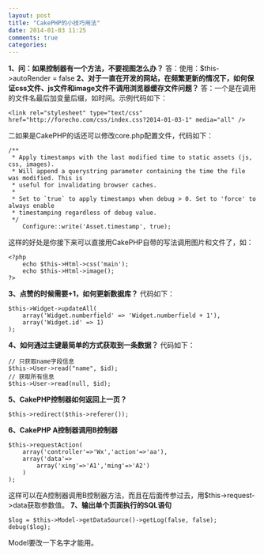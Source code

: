 ```yaml
---
layout: post
title: "CakePHP的小技巧用法"
date: 2014-01-03 11:25
comments: true
categories: 
---
```


**1、问：如果控制器有一个方法，不要视图怎么办？** 答：使用：$this->autoRender = false **2、对于一直在开发的网站，在频繁更新的情况下，如何保证css文件、js文件和image文件不调用浏览器缓存文件问题？** 答：一个是在调用的文件名最后加变量后缀，如时间。示例代码如下： 
    
    
    <link rel="stylesheet" type="text/css" href="http://forecho.com/css/index.css?2014-01-03-1" media="all" />

二如果是CakePHP的话还可以修改core.php配置文件，代码如下： 
    
    
    /**
     * Apply timestamps with the last modified time to static assets (js, css, images).
     * Will append a querystring parameter containing the time the file was modified. This is
     * useful for invalidating browser caches.
     *
     * Set to `true` to apply timestamps when debug > 0. Set to 'force' to always enable
     * timestamping regardless of debug value.
     */
        Configure::write('Asset.timestamp', true);

这样的好处是你接下来可以直接用CakePHP自带的写法调用图片和文件了，如： 
    
    
    <?php
    	echo $this->Html->css('main');
    	echo $this->Html->image();
    ?>

**3、点赞的时候需要+1，如何更新数据库？** 代码如下： 
    
    
    $this->Widget->updateAll(
        array('Widget.numberfield' => 'Widget.numberfield + 1'),
        array('Widget.id' => 1)
    );

**4、如何通过主键最简单的方式获取到一条数据？** 代码如下： 
    
    
    // 只获取name字段信息
    $this->User->read("name", $id);
    // 获取所有信息
    $this->User->read(null, $id);

**5、CakePHP控制器如何返回上一页？**
    
    
    $this->redirect($this->referer());

**6、CakePHP A控制器调用B控制器**
    
    
    $this->requestAction(
        array('controller'=>'Wx','action'=>'aa'),
        array('data'=>
            array('xing'=>'A1','ming'=>'A2')
        )
    );

这样可以在A控制器调用B控制器方法，而且在后面传参过去，用$this->request->data获取参数值。 **7、输出单个页面执行的SQL语句**
    
    
    $log = $this->Model->getDataSource()->getLog(false, false);
    debug($log);

Model要改一下名字才能用。